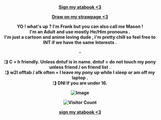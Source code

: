 
</a>
 <p align="center">
 <h4 align="center"

  [Sign my atabook <3](https://the-novelist.atabook.org/) <P>
  [Draw on my strawpage <3](https://thenovelistq.straw.page/) <P>
	  </a> YO ! what's up ? I'm Frank but you can also call me Mason !  <br>
	  </a> I'm an Adult and use mostly He/Him pronouns .  <br>
	   </a> I'm just a cartoon and anime loving dude ,  i'm pretty chill so feel free to INT if we have the same Interests .  <br>
	 <P>-</P>
 </a> ¦⟫ C + h friendly. Unless dntuf is in name. dntuf = do not touch my pony unless friend / on friend list .  <br>
  </a> ¦⟫ w2I offtab / afk often + I leave my pony up while I sleep or am off my laptop . <br>
  </a> ¦⟫ DNI If you are under 16. <br>
	
![Image](https://github.com/user-attachments/assets/f244e3ec-c4eb-4d8e-a675-2b9e91910531)

![Visitor Count](https://profile-counter.glitch.me/{The-Novelist}/count.svg)


[sign my atabook <3](https://the-novelist.atabook.org/)


